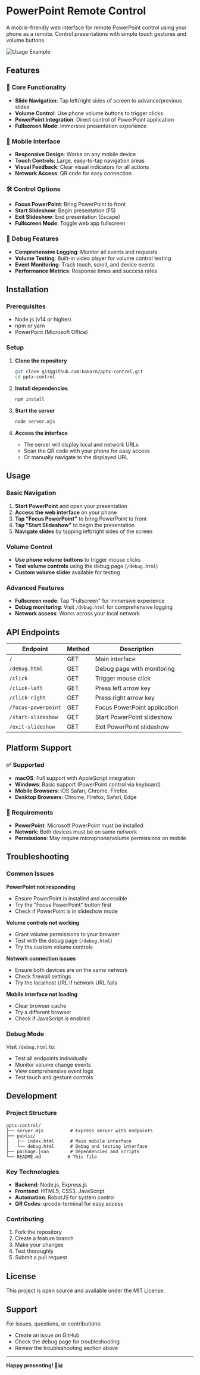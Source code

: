 # PowerPoint Remote Control

A mobile-friendly web interface for remote PowerPoint control using your phone as a remote. Control presentations with simple touch gestures and volume buttons.

![Usage Example](usage.png)

## Features

### 🎯 Core Functionality
- **Slide Navigation**: Tap left/right sides of screen to advance/previous slides
- **Volume Control**: Use phone volume buttons to trigger clicks
- **PowerPoint Integration**: Direct control of PowerPoint application
- **Fullscreen Mode**: Immersive presentation experience

### 📱 Mobile Interface
- **Responsive Design**: Works on any mobile device
- **Touch Controls**: Large, easy-to-tap navigation areas
- **Visual Feedback**: Clear visual indicators for all actions
- **Network Access**: QR code for easy connection

### 🛠️ Control Options
- **Focus PowerPoint**: Bring PowerPoint to front
- **Start Slideshow**: Begin presentation (F5)
- **Exit Slideshow**: End presentation (Escape)
- **Fullscreen Mode**: Toggle web app fullscreen

### 🔧 Debug Features
- **Comprehensive Logging**: Monitor all events and requests
- **Volume Testing**: Built-in video player for volume control testing
- **Event Monitoring**: Track touch, scroll, and device events
- **Performance Metrics**: Response times and success rates

## Installation

### Prerequisites
- Node.js (v14 or higher)
- npm or yarn
- PowerPoint (Microsoft Office)

### Setup
1. **Clone the repository**
   ```bash
   git clone git@github.com:kokarn/pptx-control.git
   cd pptx-control
   ```

2. **Install dependencies**
   ```bash
   npm install
   ```

3. **Start the server**
   ```bash
   node server.mjs
   ```

4. **Access the interface**
   - The server will display local and network URLs
   - Scan the QR code with your phone for easy access
   - Or manually navigate to the displayed URL

## Usage

### Basic Navigation
1. **Start PowerPoint** and open your presentation
2. **Access the web interface** on your phone
3. **Tap "Focus PowerPoint"** to bring PowerPoint to front
4. **Tap "Start Slideshow"** to begin the presentation
5. **Navigate slides** by tapping left/right sides of the screen

### Volume Control
- **Use phone volume buttons** to trigger mouse clicks
- **Test volume controls** using the debug page (`/debug.html`)
- **Custom volume slider** available for testing

### Advanced Features
- **Fullscreen mode**: Tap "Fullscreen" for immersive experience
- **Debug monitoring**: Visit `/debug.html` for comprehensive logging
- **Network access**: Works across your local network

## API Endpoints

| Endpoint | Method | Description |
|----------|--------|-------------|
| `/` | GET | Main interface |
| `/debug.html` | GET | Debug page with monitoring |
| `/click` | GET | Trigger mouse click |
| `/click-left` | GET | Press left arrow key |
| `/click-right` | GET | Press right arrow key |
| `/focus-powerpoint` | GET | Focus PowerPoint application |
| `/start-slideshow` | GET | Start PowerPoint slideshow |
| `/exit-slideshow` | GET | Exit PowerPoint slideshow |

## Platform Support

### ✅ Supported
- **macOS**: Full support with AppleScript integration
- **Windows**: Basic support (PowerPoint control via keyboard)
- **Mobile Browsers**: iOS Safari, Chrome, Firefox
- **Desktop Browsers**: Chrome, Firefox, Safari, Edge

### 🔧 Requirements
- **PowerPoint**: Microsoft PowerPoint must be installed
- **Network**: Both devices must be on same network
- **Permissions**: May require microphone/volume permissions on mobile

## Troubleshooting

### Common Issues

**PowerPoint not responding**
- Ensure PowerPoint is installed and accessible
- Try the "Focus PowerPoint" button first
- Check if PowerPoint is in slideshow mode

**Volume controls not working**
- Grant volume permissions to your browser
- Test with the debug page (`/debug.html`)
- Try the custom volume controls

**Network connection issues**
- Ensure both devices are on the same network
- Check firewall settings
- Try the localhost URL if network URL fails

**Mobile interface not loading**
- Clear browser cache
- Try a different browser
- Check if JavaScript is enabled

### Debug Mode
Visit `/debug.html` to:
- Test all endpoints individually
- Monitor volume change events
- View comprehensive event logs
- Test touch and gesture controls

## Development

### Project Structure
```
pptx-control/
├── server.mjs          # Express server with endpoints
├── public/
│   ├── index.html      # Main mobile interface
│   └── debug.html      # Debug and testing interface
├── package.json        # Dependencies and scripts
└── README.md          # This file
```

### Key Technologies
- **Backend**: Node.js, Express.js
- **Frontend**: HTML5, CSS3, JavaScript
- **Automation**: RobotJS for system control
- **QR Codes**: qrcode-terminal for easy access

### Contributing
1. Fork the repository
2. Create a feature branch
3. Make your changes
4. Test thoroughly
5. Submit a pull request

## License

This project is open source and available under the MIT License.

## Support

For issues, questions, or contributions:
- Create an issue on GitHub
- Check the debug page for troubleshooting
- Review the troubleshooting section above

---

**Happy presenting! 🎤📊**

